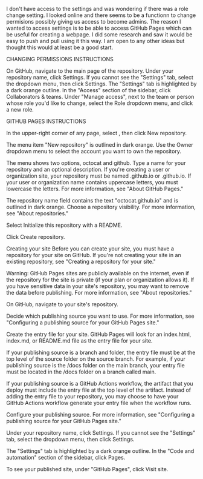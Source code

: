 I don't have access to the settings and was wondering if there was a role change setting. 
I looked online and there seems to be a functionn to change permisions possibly giving us access to become admins.
The reason I wanted to access settings is to be able to access GitHub Pages which can be useful for creating a webpage.
I did some research and saw it would be easy to push and pull using it this way.
I am open to any other ideas but thought this would at least be a good start.

CHANGING PERMISSIONS INSTRUCTIONS 

On GitHub, navigate to the main page of the repository.
Under your repository name, click  Settings. If you cannot see the "Settings" tab, select the  dropdown menu, then click Settings.
The "Settings" tab is highlighted by a dark orange outline.
In the "Access" section of the sidebar, click  Collaborators & teams.
Under "Manage access", next to the team or person whose role you'd like to change, select the Role dropdown menu, and click a new role.


GITHUB PAGES INSTRUCTIONS

In the upper-right corner of any page, select , then click New repository.

The menu item "New repository" is outlined in dark orange.
Use the Owner dropdown menu to select the account you want to own the repository.

The menu shows two options, octocat and github.
Type a name for your repository and an optional description. If you're creating a user or organization site, your repository must be named <user>.github.io or <organization>.github.io. 
If your user or organization name contains uppercase letters, you must lowercase the letters. For more information, see "About GitHub Pages."

The repository name field contains the text "octocat.github.io" and is outlined in dark orange.
Choose a repository visibility. For more information, see "About repositories."

Select Initialize this repository with a README.

Click Create repository.

Creating your site
Before you can create your site, you must have a repository for your site on GitHub. If you're not creating your site in an existing repository, see "Creating a repository for your site."

Warning: GitHub Pages sites are publicly available on the internet, even if the repository for the site is private (if your plan or organization allows it). 
If you have sensitive data in your site's repository, you may want to remove the data before publishing. For more information, see "About repositories."

On GitHub, navigate to your site's repository.

Decide which publishing source you want to use. For more information, see "Configuring a publishing source for your GitHub Pages site."

Create the entry file for your site. GitHub Pages will look for an index.html, index.md, or README.md file as the entry file for your site.

If your publishing source is a branch and folder, the entry file must be at the top level of the source folder on the source branch. 
For example, if your publishing source is the /docs folder on the main branch, your entry file must be located in the /docs folder on a branch called main.

If your publishing source is a GitHub Actions workflow, the artifact that you deploy must include the entry file at the top level of the artifact. 
Instead of adding the entry file to your repository, you may choose to have your GitHub Actions workflow generate your entry file when the workflow runs.

Configure your publishing source. For more information, see "Configuring a publishing source for your GitHub Pages site."

Under your repository name, click  Settings. If you cannot see the "Settings" tab, select the  dropdown menu, then click Settings.

The "Settings" tab is highlighted by a dark orange outline.
In the "Code and automation" section of the sidebar, click  Pages.

To see your published site, under "GitHub Pages", click  Visit site.
